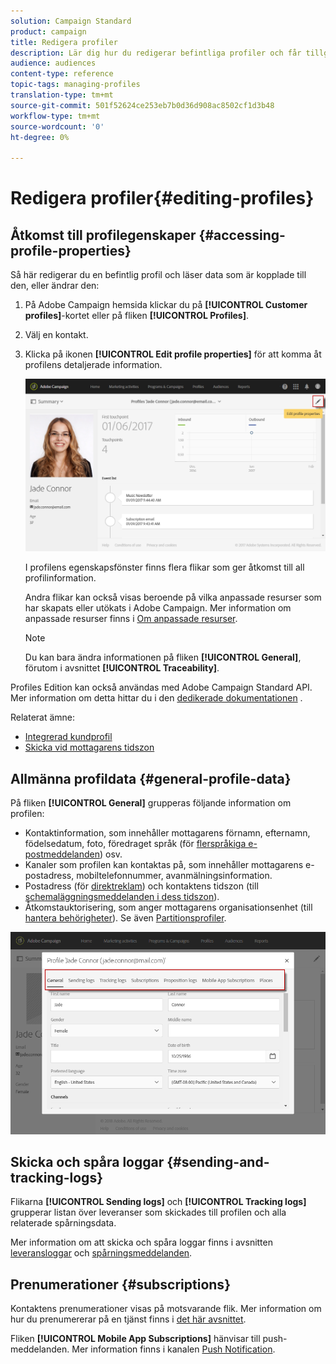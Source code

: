 ```yaml
---
solution: Campaign Standard
product: campaign
title: Redigera profiler
description: Lär dig hur du redigerar befintliga profiler och får tillgång till kontaktinformation, önskade kanaler, spårningsloggar, prenumerationer osv.
audience: audiences
content-type: reference
topic-tags: managing-profiles
translation-type: tm+mt
source-git-commit: 501f52624ce253eb7b0d36d908ac8502cf1d3b48
workflow-type: tm+mt
source-wordcount: '0'
ht-degree: 0%

---
```



# Redigera profiler{#editing-profiles}

## Åtkomst till profilegenskaper {#accessing-profile-properties}

Så här redigerar du en befintlig profil och läser data som är kopplade till den, eller ändrar den:

1. På Adobe Campaign hemsida klickar du på **[!UICONTROL Customer profiles]**-kortet eller på fliken **[!UICONTROL Profiles]**.
1. Välj en kontakt.
1. Klicka på ikonen **[!UICONTROL Edit profile properties]** för att komma åt profilens detaljerade information.

   ![](assets/profile_creation2.png)

   I profilens egenskapsfönster finns flera flikar som ger åtkomst till all profilinformation.

   Andra flikar kan också visas beroende på vilka anpassade resurser som har skapats eller utökats i Adobe Campaign. Mer information om anpassade resurser finns i [Om anpassade resurser](../../developing/using/data-model-concepts.md).

   >[!NOTE]
   >
   >Du kan bara ändra informationen på fliken **[!UICONTROL General]**, förutom i avsnittet **[!UICONTROL Traceability]**.

Profiles Edition kan också användas med Adobe Campaign Standard API. Mer information om detta hittar du i den [dedikerade dokumentationen](../../api/using/updating-profiles.md) .

Relaterat ämne:

* [Integrerad kundprofil](../../audiences/using/integrated-customer-profile.md)
* [Skicka vid mottagarens tidszon](../../sending/using/sending-messages-at-the-recipient-s-time-zone.md)

## Allmänna profildata {#general-profile-data}

På fliken **[!UICONTROL General]** grupperas följande information om profilen:

* Kontaktinformation, som innehåller mottagarens förnamn, efternamn, födelsedatum, foto, föredraget språk (för [flerspråkiga e-postmeddelanden](../../channels/using/creating-a-multilingual-email.md)) osv.
* Kanaler som profilen kan kontaktas på, som innehåller mottagarens e-postadress, mobiltelefonnummer, avanmälningsinformation.
* Postadress (för [direktreklam](../../channels/using/about-direct-mail.md)) och kontaktens tidszon (till [schemaläggningsmeddelanden i dess tidszon](../../sending/using/sending-messages-at-the-recipient-s-time-zone.md)).
* Åtkomstauktorisering, som anger mottagarens organisationsenhet (till [hantera behörigheter](../../administration/using/about-access-management.md)). Se även [Partitionsprofiler](../../administration/using/organizational-units.md#partitioning-profiles).

![](assets/profile_creation4.png)

## Skicka och spåra loggar {#sending-and-tracking-logs}

Flikarna **[!UICONTROL Sending logs]** och **[!UICONTROL Tracking logs]** grupperar listan över leveranser som skickades till profilen och alla relaterade spårningsdata.

Mer information om att skicka och spåra loggar finns i avsnitten [leveransloggar](../../sending/using/monitoring-a-delivery.md#delivery-logs) och [spårningsmeddelanden](../../sending/using/tracking-messages.md).

## Prenumerationer {#subscriptions}

Kontaktens prenumerationer visas på motsvarande flik. Mer information om hur du prenumererar på en tjänst finns i [det här avsnittet](../../audiences/using/about-subscriptions.md).

Fliken **[!UICONTROL Mobile App Subscriptions]** hänvisar till push-meddelanden. Mer information finns i kanalen [Push Notification](../../channels/using/about-push-notifications.md).
